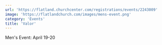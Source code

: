 ```yaml
---
url: 'https://flatland.churchcenter.com/registrations/events/2243009'
image: 'https://flatlandchurch.com/images/mens-event.png'
category: 'Events'
title: 'Valor'
---
```


Men's Event: April 19-20
